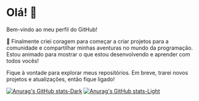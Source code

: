 
# Olá! 👋

Bem-vindo ao meu perfil do GitHub!

🎉 Finalmente criei coragem para começar a criar projetos para a comunidade e compartilhar minhas aventuras no mundo da programação. Estou animado para mostrar o que estou desenvolvendo e aprender com todos vocês!

Fique à vontade para explorar meus repositórios. Em breve, trarei novos projetos e atualizações, então fique ligado!

[![Anurag's GitHub stats-Dark](https://github-readme-stats.vercel.app/api?username=aleqprog&show_icons=true&theme=dark#gh-dark-mode-only)](https://github.com/aleqprog/github-readme-stats#gh-dark-mode-only)
[![Anurag's GitHub stats-Light](https://github-readme-stats.vercel.app/api?username=aleqprog&show_icons=true&theme=default#gh-light-mode-only)](https://github.com/aleqprog/github-readme-stats#gh-light-mode-only)

